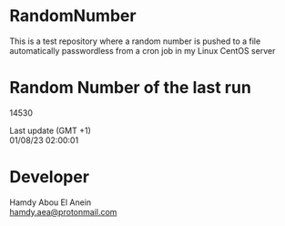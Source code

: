 # RandomNumber    
This is a test repository where a random number is pushed to a file automatically passwordless from a cron job in my Linux CentOS server    
# Random Number of the last run   
14530
      
Last update (GMT +1)    
01/08/23 02:00:01
# Developer    
Hamdy Abou El Anein   
hamdy.aea@protonmail.com
